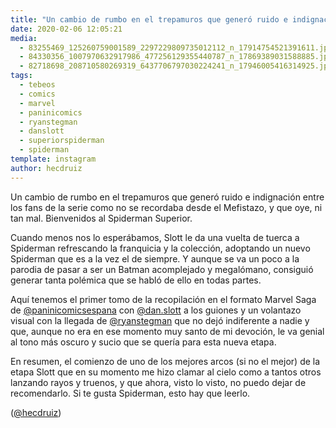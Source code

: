 ```yaml
---
title: "Un cambio de rumbo en el trepamuros que generó ruido e indignación entre los fans de la serie como no se recordaba desde el Mefistazo, y que oye, ni tan mal.  Bienvenidos al Spiderman Superior"
date: 2020-02-06 12:05:21
media: 
  - 83255469_125260759001589_2297229809735012112_n_17914754521391611.jpg
  - 84330356_1007970632917986_477256129355440787_n_17869389031588885.jpg
  - 82718698_208710580269319_6437706797030224241_n_17946005416314925.jpg
tags: 
  - tebeos
  - comics
  - marvel
  - paninicomics
  - ryanstegman
  - danslott
  - superiorspiderman
  - spiderman
template: instagram
author: hecdruiz
---
```


Un cambio de rumbo en el trepamuros que generó ruido e indignación entre los fans de la serie como no se recordaba desde el Mefistazo, y que oye, ni tan mal.  Bienvenidos al Spiderman Superior.

Cuando menos nos lo esperábamos, Slott le da una vuelta de tuerca a Spiderman refrescando la franquicia y la colección, adoptando un nuevo Spiderman que es a la vez el de siempre. Y aunque se va un poco a la parodia de pasar a ser un Batman acomplejado y megalómano, consiguió generar tanta polémica que se habló de ello en todas partes.

Aquí tenemos el primer tomo de la recopilación en el formato Marvel Saga de [@paninicomicsespana](https://instagram.com/paninicomicsespana) con [@dan.slott](https://instagram.com/dan.slott) a los guiones y un volantazo visual con la llegada de [@ryanstegman](https://instagram.com/ryanstegman) que no dejó indiferente a nadie y que, aunque no era en ese momento muy santo de mi devoción, le va genial al tono más oscuro y sucio que se quería para esta nueva etapa.

En resumen, el comienzo de uno de los mejores arcos (si no el mejor) de la etapa Slott que en su momento me hizo clamar al cielo como a tantos otros lanzando rayos y truenos, y que ahora, visto lo visto, no puedo dejar de recomendarlo. Si te gusta Spiderman, esto hay que leerlo.

([@hecdruiz](https://instagram.com/hecdruiz))
